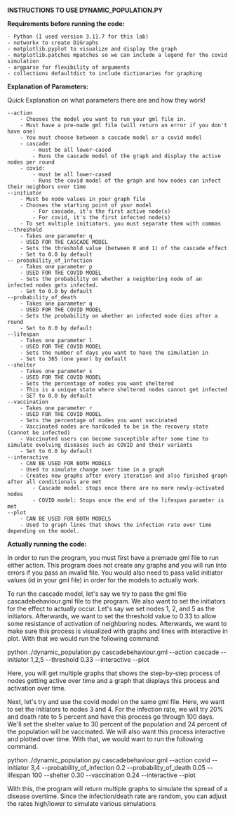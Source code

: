 **INSTRUCTIONS TO USE DYNAMIC_POPULATION.PY**

**Requirements before running the code:**

    - Python (I used version 3.11.7 for this lab)
    - networkx to create DiGraphs
    - matplotlib.pyplot to visualize and display the graph
    - matplotlib.patches mpatches so we can include a legend for the covid simulation
    - argparse for flexibility of arguments
    - collections defaultdict to include dictionaries for graphing

**Explanation of Parameters:**

Quick Explanation on what parameters there are and how they work!

    --action
        - Chooses the model you want to run your gml file in.
        - Must have a pre-made gml file (will return an error if you don't have one)
        - You must choose between a cascade model or a covid model
        - cascade:
            - must be all lower-cased
            - Runs the cascade model of the graph and display the active nodes per round
        - covid:
            - must be all lower-cased
            - Runs the covid model of the graph and how nodes can infect their neighbors over time
    --initiator
        - Must be node values in your graph file
        - Chooses the starting point of your model
            - For cascade, it's the first active node(s)
            - For covid, it's the first infected node(s)
        - To set multiple initiators, you must separate them with commas
    --threshold
        - Takes one parameter q
        - USED FOR THE CASCADE MODEL
        - Sets the threshold value (between 0 and 1) of the cascade effect
        - Set to 0.0 by default
    -- probability_of_infection
        - Takes one parameter p
        - USED FOR THE COVID MODEL
        - Sets the probability on whether a neighboring node of an infected nodes gets infected.
        - Set to 0.0 by default
    --probability_of_death
        - Takes one parameter q
        - USED FOR THE COVID MODEL
        - Sets the probability on whether an infected node dies after a round
        - Set to 0.0 by default
    --lifespan
        - Takes one parameter l
        - USED FOR THE COVID MODEL
        - Sets the number of days you want to have the simulation in
        - Set to 365 (one year) by default
    --shelter
        - Takes one parameter s
        - USED FOR THE COVID MODEL
        - Sets the percentage of nodes you want sheltered
        - This is a unique state where sheltered nodes cannot get infected
        - SET to 0.0 by default
    --vaccination
        - Takes one parameter r
        - USED FOR THE COVID MODEL
        - Sets the percentage of nodes you want vaccinated
        - Vaccinated nodes are hardcoded to be in the recovery state (cannot be infected)
        - Vaccinated users can become susceptible after some time to simulate evolving diseases such as COVID and their variants
        - Set to 0.0 by default
    --interactive
        - CAN BE USED FOR BOTH MODELS
        - Used to simulate change over time in a graph
        - Creates new graphs after every iteration and also finished graph after all conditionals are met
            - Cascade model: stops once there are no more newly-activated nodes
            - COVID model: Stops once the end of the lifespan paramter is met
    --plot
        - CAN BE USED FOR BOTH MODELS
        - Used to graph lines that shows the infection rate over time depending on the model.
            

**Actually running the code:**

In order to run the program, you must first have a premade gml file to run either action. This program does not create any graphs and you will run into errors if you pass an invalid file. You would also need to pass valid initiator values (id in your gml file) in order for the models to actually work.

To run the cascade model, let's say we try to pass the gml file cascadebehaviour.gml file to the program. We also want to set the initiators for the effect to actually occur. Let's say we set nodes 1, 2, and 5 as the initiators. Afterwards, we want to set the threshold value to 0.33 to allow some resistance of activation of neighboring nodes. Afterwards, we want to make sure this process is visualized with graphs and lines with interactive in plot. With that we would run the following command:

python ./dynamic_population.py cascadebehaviour.gml --action cascade --initiator 1,2,5 --threshold 0.33 --interactive --plot

Here, you will get multiple graphs that shows the step-by-step process of nodes getting active over time and a graph that displays this process and activation over time.

Next, let's try and use the covid model on the same gml file. Here, we want to set the initiators to nodes 3 and 4. For the infection rate, we will try 20% and death rate to 5 percent and have this process go through 100 days. We'll set the shelter value to 30 percent of the population and 24 percent of the population will be vaccinated. We will also want this process interactive and plotted over time. With that, we would want to run the following command.

python ./dynamic_population.py cascadebehaviour.gml --action covid --initiator 3,4 --probability_of_infection 0.2 --probability_of_death 0.05 --lifespan 100 --shelter 0.30 --vaccination 0.24 --interactive --plot

With this, the program will return multiple graphs to simulate the spread of a disease overtime. Since the infection/death rate are random, you can adjust the rates high/lower to simulate various simulations